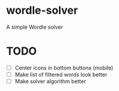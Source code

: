 # wordle-solver
A simple Wordle solver

# TODO
- [ ] Center icons in bottom buttons (mobile)
- [ ] Make list of filtered words look better
- [ ] Make solver algorithm better
